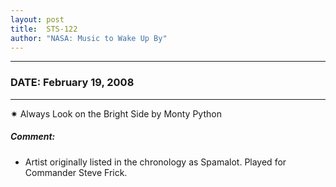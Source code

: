 ```yaml
---
layout: post
title:  STS-122
author: "NASA: Music to Wake Up By"
---
```


----
### DATE: February 19, 2008
----
✷ Always Look on the Bright Side by Monty Python

##### Comment:
* Artist originally listed in the chronology as Spamalot. Played for Commander Steve Frick.
